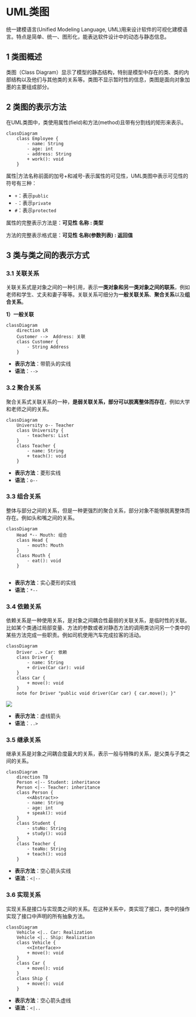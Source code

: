 # UML类图

统一建模语言(Unified Modeling Language, UML)用来设计软件的可视化建模语言。特点是简单、统一、图形化，能表达软件设计中的动态与静态信息。

## 1 类图概述

类图（Class Diagram）显示了模型的静态结构，特别是模型中存在的类、类的内部结构以及他们与其他类的关系等。类图不显示暂时性的信息，类图是面向对象加墨的主要组成部分。

## 2 类图的表示方法

在UML类图中，类使用属性(field)和方法(method)且带有分割线的矩形来表示。

```mermaid
classDiagram
	class Employee {
		- name: String
		- age: int
		- address: String
		+ work(): void
	}
```

属性|方法名称前面的加号+和减号-表示属性的可见性，UML类图中表示可见性的符号有三种：

* `+`：表示`public`
* `-`：表示`private`
* `#`：表示`protected`

属性的完整表示方法是：**可见性 名称 : 类型**

方法的完整表示格式是：**可见性 名称(参数列表) : 返回值**

## 3 类与类之间的表示方式

### 3.1 关联关系

关联关系式是对象之间的一种引用，表示**一类对象和另一类对象之间的联系**，例如老师和学生、丈夫和妻子等等。关联关系可细分为**一般关联关系**、**聚合关系**以及**组合关系**。

**1）一般关联**

```mermaid
classDiagram
	direction LR
	Customer -->  Address: 关联
	class Customer {
		- String Address
	}
```

* **表示方法**：带箭头的实线
* **语法**：`-->`

### 3.2 聚合关系

聚合关系式关联关系的一种，**是弱关联关系，部分可以脱离整体而存在**，例如大学和老师之间的关系。

```mermaid
classDiagram 
	University o-- Teacher
	class University {
		- teachers: List
	}
	class Teacher {
		- name: String
		+ teach(): void
	}
```

* **表示方法**：菱形实线
* **语法**：`o--`

### 3.3 组合关系

整体与部分之间的关系，但是一种更强烈的聚合关系，部分对象不能够脱离整体而存在。例如头和嘴之间的关系。

```mermaid
classDiagram
	Head *-- Mouth: 组合
	class Head {
		- mouth: Mouth
	}
	class Mouth {
		- eat(): void
	}
	
```



* **表示方法**：实心菱形的实线
* **语法**：`*--`

### 3.4 依赖关系

依赖关系是一种使用关系，是对象之间耦合性最弱的关联关系，是临时性的关联。比如某个类通过局部变量、方法的参数或者对静态方法的调用类访问另一个类中的某些方法完成一些职责。例如司机使用汽车完成拉客的活动。

```mermaid
classDiagram
	Driver ..> Car: 依赖
	class Driver {
		- name: String
		+ drive(Car car): void
	}
	class Car {
		+ move(): void
	}
	note for Driver "public void driver(Car car) { car.move(); }"
```

![](https://shepi-1308499968.cos.ap-chengdu.myqcloud.com/img/testUml.drawio.png)

* **表示方法**：虚线箭头
* **语法**：`..>`

### 3.5 继承关系

继承关系是对象之间耦合度最大的关系，表示一般与特殊的关系，是父类与子类之间的关系。

```mermaid
classDiagram
	direction TB
	Person <|-- Student: inheritance
	Person <|-- Teacher: inheritance
	class Person {
		<<Abstract>>
		- name: String
		- age: int
		+ speak(): void
	}
	class Student {
		- stuNo: String
		+ study(): void
	}
	class Teacher {
		- teaNo: String
		+ teach(): void
	}
```

* **表示方法**：空心箭头实线
* **语法**：`<|--`

### 3.6 实现关系

实现关系是接口与实现类之间的关系。在这种关系中，类实现了接口，类中的操作实现了接口中声明的所有抽象方法。

```mermaid
classDiagram
	Vehicle <|.. Car: Realization
	Vehicle <|.. Ship: Realization
	class Vehicle {
		<<Interface>>
		+ move(): void
	}
	class Car {
		+ move(): void
	}
	class Ship {
		+ move(): void
	}
```

* **表示方法**：空心箭头虚线
* **语法**：`<|..`

